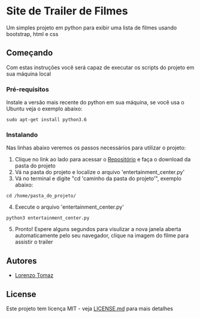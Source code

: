 # Site de Trailer de Filmes

Um simples projeto em python para exibir uma lista de filmes usando bootstrap, html e css

## Começando

Com estas instruções você será capaz de executar os scripts do projeto em sua máquina local

### Pré-requisitos


Instale a versão mais recente do python em sua máquina, se você usa o Ubuntu veja o exemplo abaixo:

```
sudo apt-get install python3.6
```

### Instalando

Nas linhas abaixo veremos os passos necessários para utilizar o projeto:

1. Clique no link ao lado para acessar o [Repositório](https://github.com/LorenzoTomaz/ud036_StarterCode) e faça o download da pasta do projeto
2. Vá na pasta do projeto e localize o arquivo 'entertainment_center.py'
3. Vá no terminal e digite "cd 'caminho da pasta do projeto'", exemplo abaixo:

```
cd /home/pasta_do_projeto/
```

4. Execute o arquivo 'entertainment_center.py'

```
python3 entertainment_center.py
```

5. Pronto! Espere alguns segundos para visulizar a nova janela aberta automaticamente pelo seu navegador, clique na imagem do filme para assistir o trailer

## Autores

* [Lorenzo Tomaz](https://github.com/LorenzoTomaz)

## License

Este projeto tem licença MIT - veja [LICENSE.md](LICENSE.md) para mais detalhes

